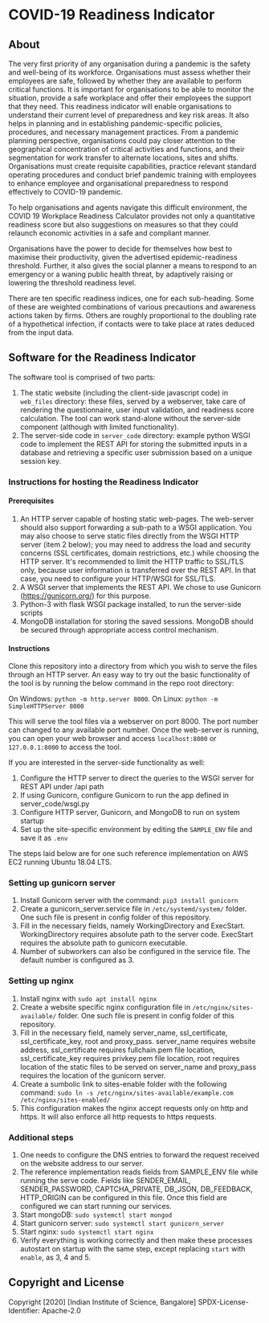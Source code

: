 # COVID-19 Readiness Indicator

## About

The very first priority of any organisation during a  pandemic is the safety and well-being of its workforce. Organisations  must assess whether their employees are safe, followed by whether  they are available to perform critical functions. It is important for  organisations to be able to monitor the situation, provide a safe  workplace and offer their employees the support that they need. This  readiness indicator will enable organisations to understand their  current level of preparedness and key risk areas. It also helps in  planning and in establishing pandemic-specific policies, procedures, and  necessary management practices. From a pandemic planning perspective, organisations could pay closer attention to the geographical concentration of critical activities and functions, and  their segmentation for  work transfer to alternate locations, sites and shifts.  Organisations must create requisite capabilities, practice relevant  standard operating procedures and conduct brief pandemic training  with employees to enhance employee and organisational preparedness to  respond  effectively to COVID-19 pandemic.               

To help organisations and agents navigate this difficult  environment, the COVID 19 Workplace Readiness Calculator provides not  only a quantitative readiness score but also suggestions on  measures so that they could relaunch economic activities in a safe and  compliant manner.            

Organisations have the power to decide for themselves how best to maximise their productivity, given the advertised  epidemic-readiness threshold. Further, it also gives the social planner a  means to respond to an emergency or a waning public health threat, by  adaptively raising or lowering the threshold readiness level.                

There are ten specific readiness indices, one for each  sub-heading. Some of these are weighted combinations of  various precautions and awareness actions taken by firms. Others are roughly proportional to the doubling rate of a hypothetical infection, if contacts were to take place at rates  deduced from the input data.

## Software for the Readiness Indicator

The software tool is comprised of two parts: 

1. The static website (including the client-side javascript code) in `web_files` directory: these files, served by a webserver, take care of rendering the questionnaire, user input validation, and readiness score calculation. The tool can work stand-alone without the server-side component (although with limited functionality).
2. The server-side code in `server_code` directory: example python WSGI code to implement the REST API for storing the submitted inputs in a database and retrieving a specific user submission based on a unique session key.

### Instructions for hosting the Readiness Indicator

#### Prerequisites

1. An HTTP server capable of hosting static web-pages. The web-server should also support forwarding a sub-path to a WSGI application. You may also choose to serve static files directly from the WSGI HTTP server (item 2 below); you may need to address the load and security concerns (SSL certificates, domain restrictions, etc.) while choosing the HTTP server. It's recommended to limit the HTTP traffic to SSL/TLS only, because user information is transferred over the REST API. In that case, you need to configure your HTTP/WSGI for SSL/TLS.
2. A WSGI server that implements the REST API. We chose to use Gunicorn (https://gunicorn.org/) for this purpose.
3. Python-3 with flask WSGI package installed, to run the server-side scripts
4. MongoDB installation for storing the saved sessions. MongoDB should be secured through appropriate access control mechanism.

#### Instructions

Clone this repository into a directory from which you wish to serve the files through an HTTP server. An easy way to try out the basic functionality of the tool is by running the below command in the repo root directory:

On Windows: `python -m http.server 8000`. On Linux:   `python -m SimpleHTTPServer 8000`

This will serve the tool files via a webserver on port 8000. The port  number can changed to any available port number. Once the web-server is running, you can open your web browser and access `localhost:8000` or `127.0.0.1:8000` to access the tool.

If you are interested in the server-side functionality as well:

1. Configure the HTTP server to direct the queries to the WSGI server for REST API under /api path
2. If using Gunicorn, configure Gunicorn to run the app defined in server_code/wsgi.py
3. Configure HTTP server, Gunicorn, and MongoDB to run on system startup
4. Set up the site-specific environment by editing the `SAMPLE_ENV` file  and save it as `.env`

The steps laid below are for one such reference implementation on AWS EC2 running Ubuntu 18.04 LTS. 

### Setting up gunicorn server

1. Install Gunicorn server with the command: `pip3 install gunicorn`
2. Create a gunicorn_server.service file in `/etc/systemd/system/` folder. One such file is present in config folder of this repository. 
3. Fill in the necessary fields, namely WorkingDirectory and ExecStart. WorkingDirectory requires absolute path to the server code. ExecStart requires the absolute path to gunicorn executable.
4. Number of subworkers can also be configured in the service file. The default number is configured as 3.  

### Setting up nginx
1. Install nginx with `sudo apt install nginx`
2. Create a website specific nginx configuration file in `/etc/nginx/sites-available/` folder. One such file is present in config folder of this repository. 
3. Fill in the necessary field, namely server_name, ssl_certificate, ssl_certificate_key, root and proxy_pass. server_name requires website address, ssl_certificate requires fullchain.pem file location, ssl_certificate_key requires privkey.pem file location, root requires location of the static files to be served on server_name and proxy_pass requires the location of the gunicorn server.
4. Create a sumbolic link to sites-enable folder with the following command: `sudo ln -s /etc/nginx/sites-available/example.com /etc/nginx/sites-enabled/`
5. This configuration makes the nginx accept requests only on http and https. It will also enforce all http requests to https requests.

### Additional steps
1. One needs to configure the DNS entries to forward the request received on the website address to our server.
2. The reference implementation reads fields from SAMPLE_ENV file while running the serve code. Fields like SENDER_EMAIL, SENDER_PASSWORD, CAPTCHA_PRIVATE, DB_JSON, DB_FEEDBACK, HTTP_ORIGIN can be configured in this file. Once this field are configured we can start running our services.
3. Start mongoDB: `sudo systemctl start mongod`
4. Start gunicorn server: `sudo systemctl start gunicorn_server`
5. Start nginx: `sudo systemctl start nginx`
6. Verify everything is working correctly and then make these processes autostart on startup with the same step, except replacing `start` with `enable`, as 3, 4 and 5.

## Copyright and License

Copyright [2020] [Indian Institute of Science, Bangalore]
SPDX-License-Identifier: Apache-2.0
